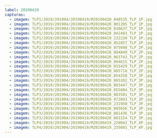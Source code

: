 ```yaml
---
label: 20190419
capturas:
  - imagem: TLP1/2019/201904/20190419/M20190420_040535_TLP_1P.jpg
  - imagem: TLP1/2019/201904/20190419/M20190420_001205_TLP_1P.jpg
  - imagem: TLP1/2019/201904/20190419/M20190420_030637_TLP_1P.jpg
  - imagem: TLP1/2019/201904/20190419/M20190420_042403_TLP_1P.jpg
  - imagem: TLP1/2019/201904/20190419/M20190419_232230_TLP_1P.jpg
  - imagem: TLP1/2019/201904/20190419/M20190420_052857_TLP_1P.jpg
  - imagem: TLP2/2019/201904/20190419/M20190420_075048_TLP_2P.jpg
  - imagem: TLP2/2019/201904/20190419/M20190420_084849_TLP_2P.jpg
  - imagem: TLP2/2019/201904/20190419/M20190420_063743_TLP_2P.jpg
  - imagem: TLP2/2019/201904/20190419/M20190420_004615_TLP_2P.jpg
  - imagem: TLP2/2019/201904/20190419/M20190420_015429_TLP_2P.jpg
  - imagem: TLP2/2019/201904/20190419/M20190420_085718_TLP_2P.jpg
  - imagem: TLP3/2019/201904/20190419/M20190420_054258_TLP_3P.jpg
  - imagem: TLP3/2019/201904/20190419/M20190420_065202_TLP_3P.jpg
  - imagem: TLP3/2019/201904/20190419/M20190420_083447_TLP_3P.jpg
  - imagem: TLP3/2019/201904/20190419/M20190420_055604_TLP_3P.jpg
  - imagem: TLP3/2019/201904/20190419/M20190420_083501_TLP_3P.jpg
  - imagem: TLP3/2019/201904/20190419/M20190420_072043_TLP_3P.jpg
  - imagem: TLP3/2019/201904/20190419/M20190419_231950_TLP_3P.jpg
  - imagem: TLP3/2019/201904/20190419/M20190420_085656_TLP_3P.jpg
  - imagem: TLP3/2019/201904/20190419/M20190420_081436_TLP_3P.jpg
  - imagem: TLP3/2019/201904/20190419/M20190420_083154_TLP_3P.jpg
  - imagem: TLP4/2019/201904/20190419/M20190419_220042_TLP_4P.jpg
  - imagem: TLP4/2019/201904/20190419/M20190419_235601_TLP_4P.jpg
---
```

